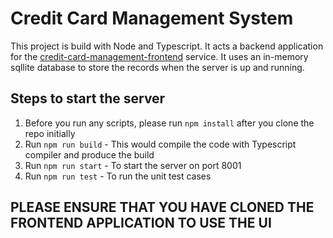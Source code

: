 # Credit Card Management System

This project is build with Node and Typescript. It acts a backend application for the [credit-card-management-frontend](https://github.com/jsidharth/credit-card-management-frontend) service.
It uses an in-memory sqllite database to store the records when the server is up and running.

## Steps to start the server

1. Before you run any scripts, please run `npm install` after you clone the repo initially
2. Run `npm run build` - This would compile the code with Typescript compiler and produce the build
3. Run `npm run start` - To start the server on port 8001
4. Run `npm run test` - To run the unit test cases

## PLEASE ENSURE THAT YOU HAVE CLONED THE FRONTEND APPLICATION TO USE THE UI
